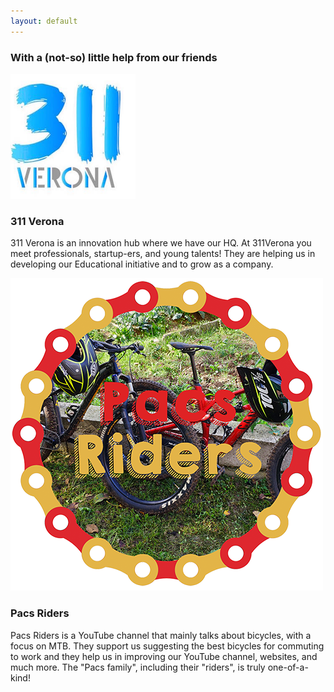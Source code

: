 ```yaml
---
layout: default
---
```


<div class="row text-center">
  <h3 class="w-100">
        With a (not-so) little help from our friends 
  </h3>
</div>

<!-- 311 Verona -->
<div class="row team-people">
    <div class="col-12 col-sm-3">
        <img src="images/311_verona.png">
    </div>
    <div class="col-12 col-sm-9 profile-name-margin">
    <h3 class="orange">
        311 Verona
    </h3>
    <p class="text-margin">
        311 Verona is an innovation hub where we have our HQ. At 311Verona you meet professionals, startup-ers, and young talents! They are helping us in developing our Educational initiative and to grow as a company.
    </p>
    <p>
        <a href="https://311verona.com/" target="blank">
            <i class="fas fa-globe fa-lg social-icon"></i>
        </a>
        <a href="https://it.linkedin.com/company/311-verona" target="blank">
            <i class="fab fa-linkedin fa-lg social-icon"></i>
        </a>
        <a href="https://twitter.com/311verona" target="blank">
            <i class="fab fa-twitter fa-lg social-icon"></i>
        </a>
        <a href="https://www.instagram.com/311verona/" target="blank">
            <i class="fab fa-instagram fa-lg social-icon"></i>
        </a>
        <a href="https://www.facebook.com/311verona/" target="blank">
            <i class="fab fa-facebook-f fa-lg social-icon"></i>
        </a>
    </p>
</div>

<!-- Pacs Riders -->
<div class="row team-people">
    <div class="col-12 col-sm-3">
        <img src="images/pacs_riders.png">
    </div>
    <div class="col-12 col-sm-9 profile-name-margin">
    <h3 class="orange">
        Pacs Riders
    </h3>
    <p class="text-margin">
        Pacs Riders is a YouTube channel that mainly talks about bicycles, with a focus on MTB. They support us suggesting the best bicycles for commuting to work and they help us in improving our YouTube channel, websites, and much more. The "Pacs family", including their "riders", is truly one-of-a-kind!
    </p>
    <p>
        <!--<a href="https://pacsriders.it/" target="blank">
            <i class="fas fa-globe fa-lg social-icon"></i>
        </a>-->
        <a href="https://www.youtube.com/c/PacsRiders" target="blank">
            <i class="fab fa-youtube fa-lg social-icon"></i>
        </a>
        <a href="https://www.instagram.com/pacs_riders/" target="blank">
            <i class="fab fa-instagram fa-lg social-icon"></i>
        </a>
        <a href="https://www.facebook.com/pacsriders" target="blank">
            <i class="fab fa-facebook-f fa-lg social-icon"></i>
        </a>
    </p>
</div>

<script>
    $(".friends").addClass("nav-text-color");
</script>